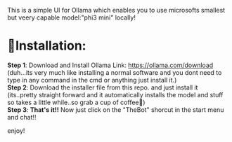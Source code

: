 This is a simple UI for Ollama which enables you to use microsofts smallest but veery capable model:"phi3 mini" locally!
# **📝Installation:**
**Step 1**: Download and Install Ollama Link: https://ollama.com/download (duh...its very much like installing a normal software and you dont need to type in any command in the cmd or anything just install it.)</br >
**Step 2**: Download the installer file from this repo. and just install it (its..pretty straight forward and it automatically installs  the model and stuff so takes a little while..so grab a cup of coffee🍵)</br >
**Step 3**: **That's it!!** Now just click on the "TheBot" shorcut in the start menu and chat!!



enjoy!
